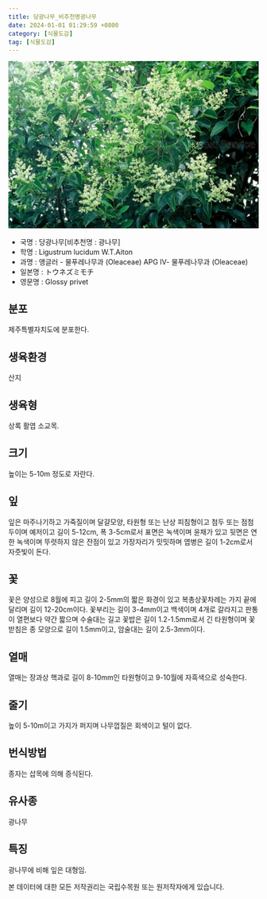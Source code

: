 ```yaml
---
title: 당광나무_비추천명광나무
date: 2024-01-01 01:29:59 +0800
category: [식물도감]
tag: [식물도감]
---
```




![당광나무[비추천명 : 광나무]](/assets/img/fileUpload/plants/basic/Oleaceae/Ligustrum/11074/1_th2.JPG)
- 국명 : 당광나무[비추천명 : 광나무]
- 학명 : Ligustrum lucidum W.T.Aiton
- 과명 : 앵글러 - 물푸레나무과 (Oleaceae) APG Ⅳ- 물푸레나무과 (Oleaceae)
- 일본명 : トウネズミモチ
- 영문명 : Glossy privet


## 분포
제주특별자치도에 분포한다.
## 생육환경
산지
## 생육형
상록 활엽 소교목.
## 크기
높이는 5-10m 정도로 자란다.
## 잎
잎은 마주나기하고 가죽질이며 달걀모양, 타원형 또는 난상 피침형이고 첨두 또는 점첨두이며 예저이고 길이 5-12cm, 폭 3-5cm로서 표면은 녹색이며 윤채가 있고 뒷면은 연한 녹색이며 뚜렷하지 않은 잔점이 있고 가장자리가 밋밋하며 엽병은 길이 1-2cm로서 자줏빛이 돈다.
## 꽃
꽃은 양성으로 8월에 피고 길이 2-5mm의 짧은 화경이 있고 복총상꽃차례는 가지 끝에 달리며 길이 12-20cm이다. 꽃부리는 길이 3-4mm이고 백색이며 4개로 갈라지고 판통이 열편보다 약간 짧으며 수술대는 길고 꽃밥은 길이 1.2-1.5mm로서 긴 타원형이며 꽃받침은 종 모양으로 길이 1.5mm이고, 암술대는 길이 2.5-3mm이다.
## 열매
열매는 장과상 핵과로 길이 8-10mm인 타원형이고 9-10월에 자흑색으로 성숙한다.
## 줄기
높이 5-10m이고 가지가 퍼지며 나무껍질은 회색이고 털이 없다.
## 번식방법
종자는 삽목에 의해 증식된다.
## 유사종
광나무
## 특징
광나무에 비해 잎은 대형임.






본 데이터에 대한 모든 저작권리는 국립수목원 또는 원저작자에게 있습니다.
